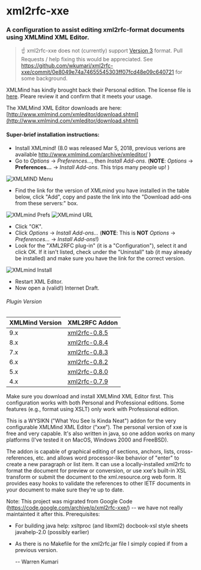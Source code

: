 xml2rfc-xxe
============

### A configuration to assist editing xml2rfc-format documents using XMLMind XML Editor.
> ☝️ xml2rfc-xxe does not (currently) support [Version 3](https://www.rfc-editor.org/rse/format-faq/#14) format. Pull Requests / help fixing this would be appreciated. See https://github.com/wkumari/xml2rfc-xxe/commit/0e8049e74a74655545303ff07fcd48e09c640721 for some background. 



XMLMind has kindly brought back their Personal edition. The license file is [here](http://www.xmlmind.com/xmleditor/license_xxe_perso.html). Pleare review it and confirm that it meets your usage.

The XMLMind XML Editor downloads are here: [http://www.xmlmind.com/xmleditor/download.shtml](http://www.xmlmind.com/xmleditor/download.shtml)

#### Super-brief installation instructions:
* Install XMLmind! (8.0 was released Mar 5, 2018, previous verions are available http://www.xmlmind.com/archive/xmleditor/ )
* Go to *Options* -> *Preferences...*, then *Install Add-ons*. (**NOTE**: *Options* -> **Preferences...** -> *Install Add-ons*. This trips many people up! )

![XMLMIND Menu](./images/XMLMind_Menu.png)

* Find the link for the version of XMLmind you have installed in the table below, click "Add", copy and paste the link into the "Download add-ons from these servers:" box. 

![XMLmind Prefs](./images/XMLMind_Prefs.png)
![XMLmind URL](./images/XMLMind_URL.png)

* Click "OK".
* Click *Options* -> *Install Add-ons...* (**NOTE**: This is **NOT** *Options* -> *Preferences...* -> *Install Add-ons*!)
* Look for the "XML2RFC plug-in" (it is a "Configuration"), select it and click OK. If it isn't listed, check under the "Uninstall" tab (it may already be installed) and make sure you have the link for the correct version.

![XMLmind Install](./images/XMLMind_Install.png)

* Restart XML Editor.
* Now open a (valid!) Internet Draft. 


###### Plugin Version

| XMLMind Version | XML2RFC Addon |
| --------------- | ------------- |
| 9.x             | [xml2rfc-0.8.5](https://raw.githubusercontent.com/wkumari/xml2rfc-xxe/master/downloads/xml2rfc-0.8.5.xxe_addon) |
| 8.x             | [xml2rfc-0.8.4](https://raw.githubusercontent.com/wkumari/xml2rfc-xxe/master/downloads/xml2rfc-0.8.4.xxe_addon) |
| 7.x             | [xml2rfc-0.8.3](https://raw.githubusercontent.com/wkumari/xml2rfc-xxe/master/downloads/xml2rfc-0.8.3.xxe_addon) |
| 6.x             | [xml2rfc-0.8.2](https://raw.githubusercontent.com/wkumari/xml2rfc-xxe/master/downloads/xml2rfc-0.8.2.xxe_addon) |
| 5.x             | [xml2rfc-0.8.0](https://raw.githubusercontent.com/wkumari/xml2rfc-xxe/master/downloads/xml2rfc-0.8.0.xxe_addon) |
| 4.x             | [xml2rfc-0.7.9](https://raw.githubusercontent.com/wkumari/xml2rfc-xxe/master/downloads/xml2rfc-0.7.9.xxe_addon) |



Make sure you download and install XMLMind XML Editor first.
This configuration works with both Personal and Professional editions.
Some features (e.g., format using XSLT) only work with Professional edition.

This is a WYSIKN ("What You See Is Kinda Neat") addon for the very configurable XMLMind XML Editor (“xxe”).
The personal version of xxe is free and very capable. It's also written in java, so one addon works on many 
platforms (I've tested it on MacOS, Windows 2000 and FreeBSD).

The addon is capable of graphical editing of sections, anchors, lists, cross-references, etc.
and allows word processor-like behavior of "enter" to create a new paragraph or list item.
It can use a locally-installed xml2rfc to format the document for preview or conversion, 
or use xxe's built-in XSL transform or submit the document to the xml.resource.org web form. 
It provides easy hooks to validate the references to other IETF documents in your document to make sure they're up to date.


Note: This project was migrated from Google Code (https://code.google.com/archive/p/xml2rfc-xxe/) -- we have not really maintainted it after this.
Prerequisites:

- For building java help:
  xsltproc (and libxml2)
  docbook-xsl style sheets
  javahelp-2.0 (possibly earlier)

- As there is no Makefile for the xml2rfc.jar file I simply copied if from
  a previous version.
  
     -- Warren Kumari

